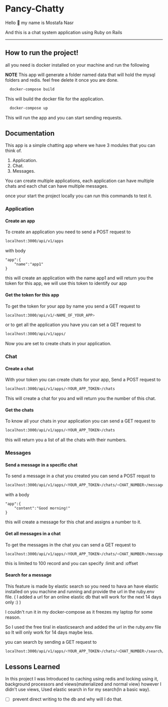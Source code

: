  # Pancy-Chatty 

Hello :wave: my name is Mostafa Nasr

And this is a chat system application using Ruby on Rails

---
## How to run the project!

all you need is docker installed on your machine and run the following

**NOTE**
This app will generate a folder named data that will hold the mysql folders and redis. feel free delete it once you are done.


 
```bash
  docker-compose build
```
This will build the docker file for the application.

```bash
  docker-compose up
```
This will run the app and you can start sending requests.


## Documentation

This app is a simple chatting app where we have 3 modules that you can think
of.
1. Application.
2. Chat.
3. Messages.

You can create multiple applications, each application can have multiple chats
and each chat can have multiple messages.

once your start the project locally you can run this commands to test it.
### Application
#### Create an app

To create an application you need to send a POST request to

```bash
localhost:3000/api/v1/apps
```

with body 

    "app":{
        "name":"app1"
    }


this will create an application with the name app1 and will return you the
token for this app, we will use this token to identify our app

#### Get the token for this app

To get the token for your app by name you send a GET request to
```bash
localhost:3000/api/v1/<NAME_OF_YOUR_APP>
```
or to get all the application you have you can set a GET request to 

```bash
localhost:3000/api/v1/apps/
```


Now you are set to create chats in your application.

### Chat
#### Create a chat

With your token you can create chats for your app, Send a POST request to

```bash
localhost:3000/api/v1/apps/<YOUR_APP_TOKEN>/chats
```
This will create a chat for you and will return you the number of this chat.


#### Get the chats
To know all your chats in your application you can send a GET request to

```bash
localhost:3000/api/v1/apps/<YOUR_APP_TOKEN>/chats
```

this will return you a list of all the chats with their numbers.

### Messages
#### Send a message in a specific chat

To send a message in a chat you created you can send a POST requst to

```bash
localhost:3000/api/v1/apps/<YOUR_APP_TOKEN>/chats/<CHAT_NUMBER>/messages
```
with a body

    "app":{
        "content":"Good morning!"
    }

this will create a message for this chat and assigns a number to it.

#### Get all messages in a chat

To get the messages in the chat you can send a GET request to
```bash
localhost:3000/api/v1/apps/<YOUR_APP_TOKEN>/chats/<CHAT_NUMBER>/messages
```

this is limited to 100 record and you can specify :limit and :offset

#### Search for a message

This feature is made by elastic search so you need to hava an have elastic installed on you machine and
running and provide the url in the ruby.env file. ( I added a url for an online elastic db that will work for the next 14 days only :) )

I couldn't run it in my docker-compose as it freezes my laptop for some reason.

So I used the free tiral in elasticsearch and added the url in the ruby.env file
so It will only work for 14 days maybe less.

you can search by sending a GET request to

```bash
localhost:3000/api/v1/apps/<YOUR_APP_TOKEN>/chats/<CHAT_NUMBER>/search/<SEARCH_KEY>
```

## Lessons Learned

In this project I was Introduced to caching using redis and locking using it, background processors and 
views(materialized and normal view) however I didn't use views,
Used elastic search in for my search(In a basic way).


- [ ] prevent direct writing to the db and why will I do that.


 



